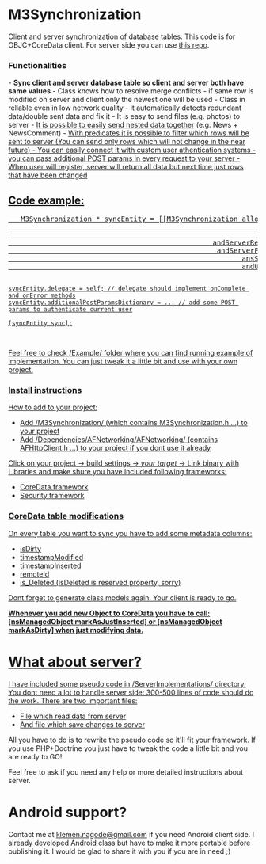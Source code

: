 M3Synchronization
=================

Client and server synchronization of database tables. This code is for OBJC+CoreData client. For server side you can use <a href="#">this repo</a>.

<h3>Functionalities</h3>
- <b>Sync client and server database table so client and server both have same values</b>
- Class knows how to resolve merge conflicts - if same row is modified on server and client only the newest one will be used
- Class in reliable even in low network quality - it automatically detects redundant data/double sent data and fix it
- It is easy to send files (e.g. photos) to server
- <a href="https://github.com/knagode/M3Synchronization/wiki#custom-json-for-synchronization">It is possible to easily send nested data together</a> (e.g. News + NewsComment)
- <a href="https://github.com/knagode/M3Synchronization/wiki#predicates">With predicates it is possible to filter which rows will be sent to server (You can send only rows which will not change in the near future)
- You can easily connect it with custom user athentication systems - you can pass additional POST params in every request to your server
- When user will register, server will return all data but next time just rows that have been changed

<h2>Code example:</h2>
<pre>
   M3Synchronization * syncEntity = [[M3Synchronization alloc] initForClass: @"Car"
                                                                  andContext: context
                                                                andServerUrl: @"https://yourserver.tld"
                                                 andServerReceiverScriptName: @"/save.php"
                                                  andServerFetcherScriptName: @"/get.php"
                                                        ansSyncedTableFields:@[@"licenceNumber", @"manufacturer", @"model"]
                                                        andUniqueTableFields:@[@"licenceNumber"]];
                                                
                                                
    syncEntity.delegate = self; // delegate should implement onComplete and onError methods
    syncEntity.additionalPostParamsDictionary = ... // add some POST params to authenticate current user
    
    [syncEntity sync];
</pre>

Feel free to check /Example/ folder where you can find running example of implementation. You can just tweak it a little bit and use with your own project.

<h3>Install instructions</h3>

How to add to your project:

- Add /M3Synchronization/ (which contains M3Synchronization.h ...) to your project
- Add /Dependencies/AFNetworking/AFNetworking/ (contains AFHttpClient.h ...) to your project if you dont use it already

Click on your project -> build settings -> <i>your target</i> -> Link binary with Libraries and make shure you have included following frameworks:

- CoreData.framework
- Security.framework

<h3>CoreData table modifications</h3>

On every table you want to sync you have to add some metadata columns:
- isDirty
- timestampModified
- timestampInserted
- remoteId
- is_Deleted (isDeleted is reserved property, sorry)

Dont forget to generate class models again. Your client is ready to go.

<b>Whenever you add new Object to CoreData you have to call: [nsManagedObject markAsJustInserted] or [nsManagedObject markAsDirty] when just modifying data.</b>



<h1>What about server?</h1>
I have included some pseudo code in /ServerImplementations/ directory. You dont need a lot to handle server side: 300-500 lines of code should do the work. There are two important files:

- <a href="https://github.com/knagode/M3Synchronization/blob/master/ServerImplementations/PHP%2BDoctrine/synchronizationGet.php">File which read data from server</a>
- <a href="https://github.com/knagode/M3Synchronization/blob/master/ServerImplementations/PHP%2BDoctrine/synchronizationSave.php">And file which save changes to server</a>

All you have to do is to rewrite the pseudo code so it'll fit your framework. If you use PHP+Doctrine you just have to tweak the code a little bit and you are ready to GO!

Feel free to ask if you need any help or more detailed instructions about server.

<h1>Android support?</h1>
Contact me at <a href="mailto:klemen.nagode@gmail.com">klemen.nagode@gmail.com</a> if you need Android client side. I already developed Android class but have to make it more portable before publishing it. I would be glad to share it with you if you are in need ;)


<script>
  (function(i,s,o,g,r,a,m){i['GoogleAnalyticsObject']=r;i[r]=i[r]||function(){
  (i[r].q=i[r].q||[]).push(arguments)},i[r].l=1*new Date();a=s.createElement(o),
  m=s.getElementsByTagName(o)[0];a.async=1;a.src=g;m.parentNode.insertBefore(a,m)
  })(window,document,'script','//www.google-analytics.com/analytics.js','ga');

  ga('create', 'UA-31956935-2', 'github.com');
  ga('send', 'pageview');

</script>

